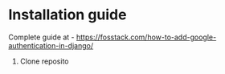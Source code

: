 # Installation guide

Complete guide at - https://fosstack.com/how-to-add-google-authentication-in-django/

1) Clone reposito